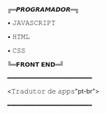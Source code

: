 ╔═𝙋𝙍𝙊𝙂𝙍𝘼𝙈𝘼𝘿𝙊𝙍═╗

• 𝙹𝙰𝚅𝙰𝚂𝙲𝚁𝙸𝙿𝚃

• 𝙷𝚃𝙼𝙻

• 𝙲𝚂𝚂

 ╚═𝗙𝗥𝗢𝗡𝗧 𝗘𝗡𝗗═╝

━━━━━━━━━━━━━━━━━━━━━━━

<𝚃𝚛𝚊𝚍𝚞𝚝𝚘𝚛 𝚍𝚎 𝚊𝚙𝚙𝚜"pt-br">

━━━━━━━━━━━━━━━━━━━━━━━
